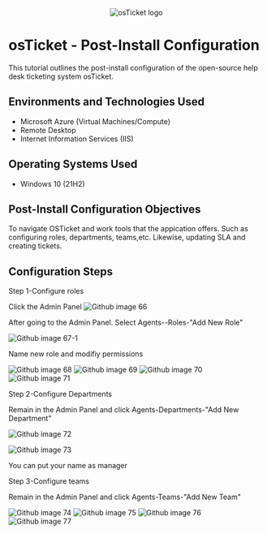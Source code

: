 
<p align="center">
<img src="https://i.imgur.com/Clzj7Xs.png" alt="osTicket logo"/>
</p>

<h1>osTicket - Post-Install Configuration</h1>
This tutorial outlines the post-install configuration of the open-source help desk ticketing system osTicket.<br />



<h2>Environments and Technologies Used</h2>

- Microsoft Azure (Virtual Machines/Compute)
- Remote Desktop
- Internet Information Services (IIS)

<h2>Operating Systems Used </h2>

- Windows 10</b> (21H2)

<h2>Post-Install Configuration Objectives</h2>

To navigate OSTicket and work tools that the appication offers. Such as configuring roles, departments, teams,etc. Likewise, updating SLA and creating tickets. 


<h2>Configuration Steps</h2>

Step 1-Configure roles

Click the Admin Panel
![Github image 66](https://github.com/PatrickJohnsonX7/osTicket-Post-Installation-Configuration/assets/163357195/bab953a8-34fd-4ddf-8e64-ee5516a87622)

After going to the Admin Panel. Select Agents--Roles-"Add New Role"


![Github image 67-1](https://github.com/PatrickJohnsonX7/osTicket-Post-Installation-Configuration/assets/163357195/72c24954-f89a-4557-9f5d-1aa12a733552)

Name new role and modifiy permissions 

![Github image 68](https://github.com/PatrickJohnsonX7/osTicket-Post-Installation-Configuration/assets/163357195/9f0e8046-e1b8-4f7f-bed1-d70f266f7e1f)
![Github image 69](https://github.com/PatrickJohnsonX7/osTicket-Post-Installation-Configuration/assets/163357195/2a357426-3765-4a36-bd0e-f90543d7b87c)
![Github image 70](https://github.com/PatrickJohnsonX7/osTicket-Post-Installation-Configuration/assets/163357195/b9947695-b7e1-40bb-b826-6830a9ab2005)
![Github image 71](https://github.com/PatrickJohnsonX7/osTicket-Post-Installation-Configuration/assets/163357195/04ec1859-3694-461e-a323-90f5a9811dec)

Step 2-Configure Departments

Remain in the Admin Panel and click Agents-Departments-"Add New Department"

![Github image 72](https://github.com/PatrickJohnsonX7/osTicket-Post-Installation-Configuration/assets/163357195/06d1744a-72cc-470b-a322-30a1b6096562)

![Github image 73](https://github.com/PatrickJohnsonX7/osTicket-Post-Installation-Configuration/assets/163357195/04dd59ff-e195-45df-bfc4-a6d616c5ce8a)

You can put your name as manager 

Step 3-Configure teams

Remain in the Admin Panel and click Agents-Teams-"Add New Team"

![Github image 74](https://github.com/PatrickJohnsonX7/osTicket-Post-Installation-Configuration/assets/163357195/04798f98-9ea5-47d0-bfce-b17a54bd0a3a)
![Github image 75](https://github.com/PatrickJohnsonX7/osTicket-Post-Installation-Configuration/assets/163357195/73199775-944e-4a5a-8d04-2187477e998b)
![Github image 76](https://github.com/PatrickJohnsonX7/osTicket-Post-Installation-Configuration/assets/163357195/43f563aa-ae15-4c56-a611-cbd7049e8057)
![Github image 77](https://github.com/PatrickJohnsonX7/osTicket-Post-Installation-Configuration/assets/163357195/ad20ec66-916c-4079-9b22-60f147cd04fa)



